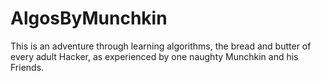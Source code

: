 # AlgosByMunchkin
This is an adventure through learning algorithms, the bread and butter of every adult Hacker, as experienced by one naughty Munchkin and his Friends.
